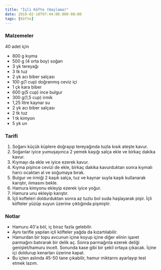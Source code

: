 ```yaml
---
title: "İçli Köfte (Haşlama)"
date: 2019-02-10T07:44:00.000-08:00
tags: [Köfte]
---
```


### Malzemeler

40 adet için

- 800 g kıyma
- 500 g (4 orta boy) soğan
- 3 yk tereyağı
- 3 tk tuz
- 2 yk acı biber salçası
- 100 g(1 cup) doğranmış ceviz içi
- 1 çk kara biber
- 600 g(5 cup) ince bulgur
- 300 g(1,5 cup) irmik
- 1,25 litre kaynar su
- 2 yk acı biber salçası
- 2 tk tuz
- 1 tk kimyon
- 5 yk un

### Tarifi

1. Soğanı küçük küplere doğrayıp tereyağında tuzla kısık ateşte kavur.
2. Soğanlar iyice yumuşayınca 2 yemek kaşığı salça ekle ve birkaç dakika kavur.
3. Kıymayı da ekle ve iyice ezerek kavur.
4. Kıyma pişince cevizi de ekle, birkaç dakika kavurduktan sonra kıymalı harcı ocaktan al ve soğumaya bırak.
5. Bulgur ve irmiği 2 kaşık salça, tuz ve kaynar suyla kaşık kullanarak karıştır, ılımasını bekle.
6. Hamura kimyonu ekleyip ezerek iyice yoğur.
7. Hamura unu ekleyip karıştır.
8. İçli kofteleri doldurduktan sonra az tuzlu bol suda haşlayarak pişir. İçli köfteler yüzüp suyun üzerine çıktığında pişmiştir.

### Notlar

- Hamuru 40'a böl, iç biraz fazla gelebilir.
- Aynı tarifle yapılan içli köfteler yağda da kızartılabilir.
- Hamurdan bir topu avcunun içine koyup içine diğer elinin işaret parmağını batırarak bir delik aç. Sonra parmağınla ezerek deliği genişlet/hamuru incelt. Sonunda kase gibi bir şekil ortaya çıkacak. İçine içi doldurup kenarları üzerine kapat.
- Bu içten aslında 45-50 tane çıkabilir, hamur miktarını ayarlayıp test etmek lazım.
